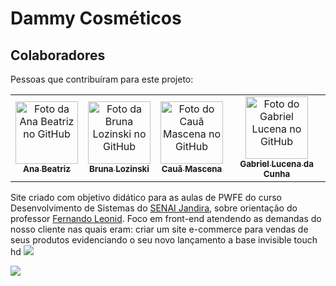 # Dammy Cosméticos

## Colaboradores

Pessoas que contribuíram para este projeto:

<table align="center">
  <tr>
    <td align="center">
        <a href="#">
            <img src="https://github.com/anabeatriz02.png" width="100px;" alt="Foto da Ana Beatriz no GitHub"/><br>
        <sub>
          <b>Ana Beatriz</b>
        </sub>
        </a>
    </td>
    <td align="center">
      <a href="#">
        <img src="https://github.com/brunalozinski.png" width="100px;" alt="Foto da Bruna Lozinski no GitHub"/><br>
        <sub>
          <b>Bruna Lozinski</b>
        </sub>
      </a>
    </td>
    <td align="center">
      <a href="#">
        <img src="https://github.com/cauaMascena.png" width="100px;" alt="Foto do Cauã Mascena no GitHub"/><br>
        <sub>
          <b>Cauã Mascena</b>
        </sub>
      </a>
    </td>
    <td align="center">
      <a href="#">
        <img src="https://github.com/Gabriel-Lucena.png" width="100px;" alt="Foto do Gabriel Lucena no GitHub"/><br>
        <sub>
          <b>Gabriel Lucena da Cunha</b>
        </sub>
      </a>
    </td>

  </tr>
</table>

Site criado com objetivo didático para as aulas de PWFE do curso Desenvolvimento de Sistemas do [SENAI Jandira](https://jandira.sp.senai.br/), sobre orientação do professor [Fernando Leonid](https://github.com/fernandoleonid?tab=repositories). Foco em front-end atendendo as demandas do nosso cliente nas quais eram: criar um site e-commerce para vendas de seus produtos evidenciando o seu novo lançamento a base invisible touch hd ![](img/imgBaseInvisibleTouch.png)

![](img/logoDammyCosm-removebg-preview.png)
